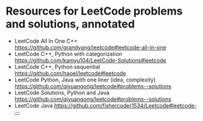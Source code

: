 # Resources for LeetCode problems and solutions, annotated
+ LeetCode All In One C++ https://github.com/grandyang/leetcode#leetcode-all-in-one
+ LeetCode C++, Python with categorization https://github.com/kamyu104/LeetCode-Solutions#leetcode
+ LeetCode C++, Python sequential https://github.com/haoel/leetcode#leetcode
+ LeetCode Python, Java with one liner (idea, complexity) https://github.com/qiyuangong/leetcode#problems--solutions
+ LeetCode Solutions, Python and Java https://github.com/qiyuangong/leetcode#problems--solutions
+ LeetCode Java https://github.com/fishercoder1534/Leetcode#leetcode---
